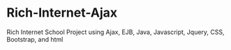 # Rich-Internet-Ajax
Rich Internet School Project using Ajax, EJB, Java, Javascript, Jquery, CSS, Bootstrap, and html
